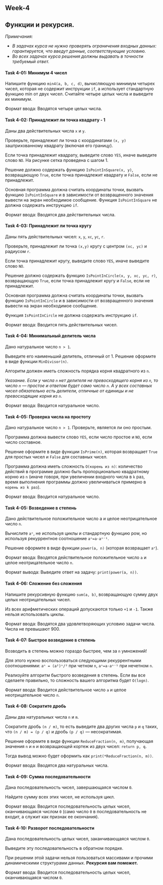 ## Week-4
## Функции и рекурсия.

*Примечания:*
* *В задачах  курса не нужно проверять ограничения входных данных: гарантируется, что введут данные, соответствующие условию.* 
* *Во всех задачах курса решения должны выдавать в точности требуемый ответ.*


#### Task 4-01: Минимум 4 чисел
Напишите функцию `min4(a, b, c, d)`, вычисляющую минимум четырех чисел, которая не содержит инструкции `if`, а использует стандартную функцию min от двух чисел. Считайте четыре целых числа и выведите их минимум.

Формат ввода: Вводятся четыре целых числа.


#### Task 4-02: Принадлежит ли точка квадрату - 1
Даны два действительных числа `x` и `y`. 

Проверьте, принадлежит ли точка с координатами `(x, y)` заштрихованному квадрату (включая его границу). 

Если точка принадлежит квадрату, выведите слово `YES`, иначе выведите слово `NO`. 
На рисунке сетка проведена с шагом 1.
 
Решение должно содержать функцию `IsPointInSquare(x, y)`, возвращающую `True`, если точка принадлежит квадрату и `False`, если не принадлежит. 

Основная программа должна считать координаты точки, вызвать функцию `IsPointInSquare` и в зависимости от возвращенного значения вывести на экран необходимое сообщение. 
Функция `IsPointInSquare` не должна содержать инструкцию `if`.

Формат ввода: Вводятся два действительных числа.


#### Task 4-03: Принадлежит ли точка кругу
Даны пять действительных чисел: `x`, `y`, `xc`, `yc`, `r`.

Проверьте, принадлежит ли точка `(x,y)` кругу с центром `(xc, yc)` и радиусом `r`.

Если точка принадлежит кругу, выведите слово `YES`, иначе выведите слово `NO`.

Решение должно содержать функцию `IsPointInCircle(x, y, xc, yc, r)`, возвращающую `True`, если точка принадлежит кругу и `False`, если не принадлежит.

Основная программа должна считать координаты точки, вызвать функцию `IsPointInCircle` и в зависимости от возвращенного значения вывести на экран необходимое сообщение. 

Функция `IsPointInCircle` не должна содержать инструкцию `if`.

Формат ввода: Вводится пять действительных чисел.


#### Task 4-04: Минимальный делитель числа
Дано натуральное число `n > 1`. 

Выведите его наименьший делитель, отличный от 1. Решение оформите в виде функции `MinDivisor(n)`.
 
Алгоритм должен иметь сложность порядка корня квадратного из `n`.

*Указание. Если у числа `n` нет делителя не превосходящего корня из `n`, то число `n` — простое и ответом будет само число `n`. 
А у всех составных чисел обязательно есть делители, отличные от единицы и не превосходящие корня из `n`.*

Формат ввода: Вводится натуральное число.
 

#### Task 4-05: Проверка числа на простоту
Дано натуральное число `n > 1`. Проверьте, является ли оно простым. 

Программа должна вывести слово `YES`, если число простое и `NO`, если число составное. 

Решение оформите в виде функции `IsPrime(n)`, которая возвращает `True` для простых чисел и `False` для составных чисел. 

Программа должна иметь сложность `O(корень из n)`: количество действий в программе должно быть пропорционально квадратному корню из `n` (иначе говоря, при увеличении входного числа в `k` раз, время выполнения программы должно увеличиваться примерно в `корень из k раз`).

Формат ввода: Вводится натуральное число.
 

#### Task 4-05: Возведение в степень

Дано действительное положительное число a и целое неотрицательное число `n`. 

Вычислите `aⁿ`, не используя циклы и стандартную функцию pow, но используя рекуррентное соотношение `aⁿ=a⋅aⁿ⁻¹`.

Решение оформите в виде функции `power(a, n)` (которая возвращает `aⁿ`).

Формат ввода: Вводятся действительное положительное число `a` и целое неотрицательное число `n`.

Формат вывода: Выведите ответ на задачу: `print(power(a, n))`.


#### Task 4-06: Сложение без сложения
Напишите рекурсивную функцию `sum(a, b)`, возвращающую сумму двух целых неотрицательных чисел. 

Из всех арифметических операций допускаются только `+1` и `-1`. Также нельзя использовать циклы.

Формат ввода: Вводятся два удовлетворяющих условию задачи числа. Числа не превышают 900.


#### Task 4-07: Быстрое возведение в степень
Возводить в степень можно гораздо быстрее, чем за `n` умножений! 

Для этого нужно воспользоваться следующими рекуррентными соотношениями: 
`aⁿ = (a²)ⁿ/²` при четном `n`, `aⁿ=a⋅aⁿ⁻¹` при нечетном `n`. 

Реализуйте алгоритм быстрого возведения в степень. 
Если вы все сделаете правильно, то сложность вашего алгоритма будет `O(logn)`.

Формат ввода: Вводится действительное число `a` и целое неотрицательное число `n`.


#### Task 4-08: Сократите дробь
Даны два натуральных числа `n` и `m`.

Сократите дробь `(n / m)`, то есть выведите два других числа `p` и `q` таких, что `(n / m) = (p / q)` и дробь `(p / q)` — несократимая.

Решение оформите в виде функции `ReduceFraction(n, m)`, получающая значения `n` и `m` и возвращающей кортеж из двух чисел: `return p, q`.

Тогда вывод можно будет оформить как `print(*ReduceFraction(n, m))`.

Формат ввода: Вводятся два натуральных числа.


#### Task 4-09: Сумма последовательности
Дана последовательность чисел, завершающаяся числом `0`. 

Найдите сумму всех этих чисел, не используя цикл.

Формат ввода: Вводится последовательность целых чисел, оканчивающаяся числом `0` (само число `0` в последовательность не входит, а служит как признак ее окончания).
 

#### Task 4-10: Разворот последовательности
Дана последовательность целых чисел, заканчивающаяся числом `0`. 

Выведите эту последовательность в обратном порядке. 

При решении этой задачи нельзя пользоваться массивами и прочими динамическими структурами данных. **Рекурсия вам поможет.**

Формат ввода: Вводится последовательность целых чисел, оканчивающаяся числом `0`.

